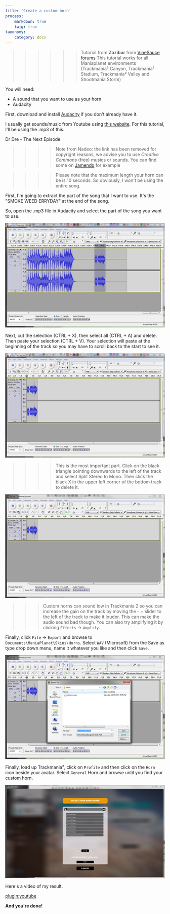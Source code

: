 ```yaml
---
title: 'Create a custom horn'
process:
    markdown: true
    twig: true
taxonomy:
    category: docs
---
```


>>>>>> Tutorial from **Zazibar** from [VineSauce forums][1]
>>>>> This tutorial works for all Maniaplanet environments (Trackmania² Canyon, Trackmania² Stadium, Trackmania² Valley and Shootmania Storm)

You will need:

* A sound that you want to use as your horn
* Audacity

First, download and install [Audacity][2] if you don't already have it.

I usually get sounds/music from Youtube using [this website][3]. For this tutorial, I'll be using the .mp3 of this.

Dr Dre - The Next Episode
>>>> Note from Nadeo: the link has been removed for copyright reasons, we advise you to use *Creative Commons* (free) musics or sounds. You can find some on [Jamendo][4] for example

>>>> Please note that the maximum length your horn can be is 10 seconds. So obviously, I won't be using the entire song.

First, I'm going to extract the part of the song that I want to use. It's the "SMOKE WEED ERRYDAY" at the end of the song.

So, open the .mp3 file in Audacity and select the part of the song you want to use.

![](Horn_img_audacity.jpg)

Next, cut the selection (CTRL + X), then select all (CTRL + A) and delete. Then paste your selection (CTRL + V). Your selection will paste at the beginning of the track so you may have to scroll back to the start to see it.

![](Horn_img_audacity2.jpg)

>>>> This is the most important part. Click on the black triangle pointing downwards to the left of the track and select Split Stereo to Mono. Then click the black X in the upper left corner of the bottom track to delete it.

![](Horn_img_audacity3.jpg)

>>> Custom horns can sound low in Trackmania 2 so you can increase the gain on the track by moving the - + slider to the left of the track to make it louder. This can make the audio sound bad though. You can also try amplifying it by clicking `Effects` -> `Amplify`.

Finally, click `File` -> `Export` and browse to `Documents\ManiaPlanet\Skins\Horns`. Select `WAV` (Microsoft) from the Save as type drop down menu, name it whatever you like and then click `Save`.

![](Horn_img_audacity4.jpg)

Finally, load up Trackmania², click on `Profile` and then click on the `Horn` icon beside your avatar. Select `General` Horn and browse until you find your custom horn.

![](Horn_img_selectHorn.jpg)

Here's a video of my result.

[plugin:youtube](http://www.youtube.com/watch?v=qDvqUybcqwI)

**And you're done!**



[1]: http://vinesauce.com/vinetalk/index.php?topic=850.msg13647#msg13647
[2]: http://audacity.sourceforge.net/
[3]: http://www.youtube-mp3.org/
[4]: http://www.jamendo.com/
